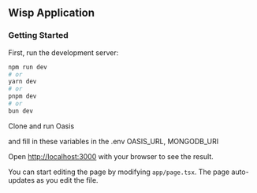 ## Wisp Application

### Getting Started

First, run the development server:

```bash
npm run dev
# or
yarn dev
# or
pnpm dev
# or
bun dev
```

Clone and run Oasis

and fill in these variables in the .env
OASIS_URL, MONGODB_URI

Open [http://localhost:3000](http://localhost:3000) with your browser to see the result.

You can start editing the page by modifying `app/page.tsx`. The page auto-updates as you edit the file.
